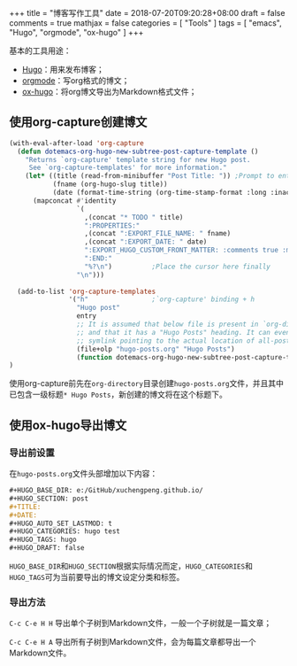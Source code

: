 +++
title = "博客写作工具"
date = 2018-07-20T09:20:28+08:00
draft = false
comments = true
mathjax = false
categories = [ "Tools" ]
tags = [ "emacs", "Hugo", "orgmode", "ox-hugo" ]
+++

基本的工具用途：

* [Hugo](https://gohugo.io/)：用来发布博客；
* [orgmode](https://orgmode.org/)：写org格式的博文；
* [ox-hugo](https://github.com/kaushalmodi/ox-hugo)：将org博文导出为Markdown格式文件；

<!--more-->

## 使用org-capture创建博文

```el
(with-eval-after-load 'org-capture
  (defun dotemacs-org-hugo-new-subtree-post-capture-template ()
    "Returns `org-capture' template string for new Hugo post.
     See `org-capture-templates' for more information."
    (let* ((title (read-from-minibuffer "Post Title: ")) ;Prompt to enter the post title
           (fname (org-hugo-slug title))
           (date (format-time-string (org-time-stamp-format :long :inactive) (org-current-time))))
      (mapconcat #'identity
                 `(
                   ,(concat "* TODO " title)
                   ":PROPERTIES:"
                   ,(concat ":EXPORT_FILE_NAME: " fname)
                   ,(concat ":EXPORT_DATE: " date)
                   ":EXPORT_HUGO_CUSTOM_FRONT_MATTER: :comments true :mathjax false"
                   ":END:"
                   "%?\n")          ;Place the cursor here finally
                 "\n")))
  
  (add-to-list 'org-capture-templates
               '("h"                ;`org-capture' binding + h
                 "Hugo post"
                 entry
                 ;; It is assumed that below file is present in `org-directory'
                 ;; and that it has a "Hugo Posts" heading. It can even be a
                 ;; symlink pointing to the actual location of all-posts.org!
                 (file+olp "hugo-posts.org" "Hugo Posts")
                 (function dotemacs-org-hugo-new-subtree-post-capture-template))))
)
```

使用org-capture前先在`org-directory`目录创建`hugo-posts.org`文件，并且其中已包含一级标题`* Hugo Posts`，新创建的博文将在这个标题下。

## 使用ox-hugo导出博文

### 导出前设置

在`hugo-posts.org`文件头部增加以下内容：

```org
#+HUGO_BASE_DIR: e:/GitHub/xuchengpeng.github.io/
#+HUGO_SECTION: post
#+TITLE:
#+DATE:
#+HUGO_AUTO_SET_LASTMOD: t
#+HUGO_CATEGORIES: hugo test
#+HUGO_TAGS: hugo
#+HUGO_DRAFT: false
```

`HUGO_BASE_DIR`和`HUGO_SECTION`根据实际情况而定，`HUGO_CATEGORIES`和`HUGO_TAGS`可为当前要导出的博文设定分类和标签。

### 导出方法

`C-c C-e H H` 导出单个子树到Markdown文件，一般一个子树就是一篇文章；

`C-c C-e H A` 导出所有子树到Markdown文件，会为每篇文章都导出一个Markdown文件。

